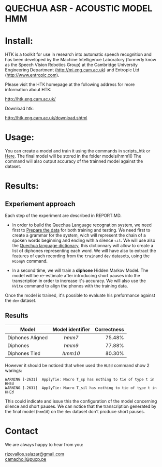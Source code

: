 # QUECHUA ASR - ACOUSTIC MODEL HMM

# Install:

HTK is a toolkit for use in research into automatic speech recognition
and has been developed by the Machine Intelligence Laboratory
(formerly know as the Speech Vision Robotics Group) at the
Cambridge University Engineering Department (http://mi.eng.cam.ac.uk) 
and Entropic Ltd (http://www.entropic.com).

Please visit the HTK homepage at the following address for more
information about HTK:

http://htk.eng.cam.ac.uk/

Download htk:

http://htk.eng.cam.ac.uk/download.shtml


# Usage:

You can create a model and train it using the commands in scripts_htk or [Here](https://github.com/tawaintisuyurunakunarayku/asr_hmm/blob/master/REPORT.md). The final model will be stored in the folder models/hmm10 The command will also output accuracy of the trainned model against the dataset.

# Results:

## Experiement approach

Each step of the experiment are described  in REPORT.MD.

* In order to build the Quechua Language recognation system, we need first to [Prepare the data](https://drive.google.com/drive/u/0/folders/1fHwoLwzGrpomTLvOfxhhxFf1WR_o5Yf2) for both training and testing. We need first to create a grammar for the system, wich will represent the chain of a spoken words beginning and ending with a silence `sil`. We will use also the [Quechua language dictionary](https://siminchikkunarayku.pe/), this dictionnary will allow to create a list of diphones representing each word. We will have also to extract the features of each recording from the `train`and `dev` datasets, using the `HCompV` command.

* In a second time, we will train a **diphone** Hidden Markov Model. The model will be re-estimate after introducing short pauses into the transcription in order to increase it's accuracy. We will also use the `HVite` command to align the phones with the training data.

Once the model is trained, it's possible to evaluate his preformance against the `dev` dataset.

## Results

| Model | Model identifier | Correctness |
| ----- |:----------------:| -----------:|
| Diphones Aligned | *hmm7* | 75.48% |
| Diphones | *hmm9* | 77.88% |
| Diphones Tied | *hmm10* | 80.30% |

However it should be noticed that when used the `HLEd` command show 2 warings:

```
WARNING [-2631]  ApplyTie: Macro T_sp has nothing to tie of type t in HHEd
WARNING [-2631]  ApplyTie: Macro T_sil has nothing to tie of type t in HHEd
```

This could indicate and issue this the configuration of the model concerning silence and short pauses. We can notice that the transcription generated by the final model (`hmm10`) on the `dev` dataset don't produce short pauses.


# Contact
We are always happy to hear from you:

rjzevallos.salazar@gmail.com \
camacho.l@pucp.pe
